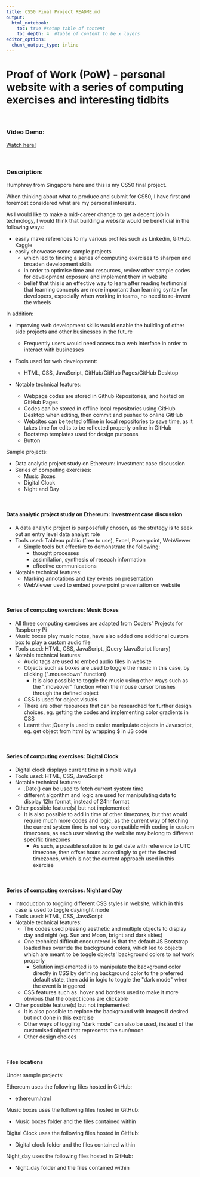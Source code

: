 ```yaml
---
title: CS50 Final Project README.md
output:
  html_notebook:
    toc: true #setup table of content
    toc_depth: 4  #table of content to be x layers
editor_options:
  chunk_output_type: inline
---
```


# Proof of Work (PoW) - personal website with a series of computing exercises and interesting tidbits

<br />

### Video Demo:
[Watch here!](https://www.youtube.com/watch?v=7qZsX3_R2d0&t=33s)

<br />

### Description:
Humphrey from Singapore here and this is my CS50 final project.

When thinking about what to produce and submit for CS50, I have first and foremost considered what are my personal interests.

As I would like to make a mid-career change to get a decent job in technology,
I would think that building a website would be beneficial in the following ways:

- easily make references to my various profiles such as Linkedin, GitHub, Kaggle
- easily showcase some sample projects
  - which led to finding a series of computing exercises to sharpen and broaden development skills
  - in order to optimise time and resources, review other sample codes for development exposure and implement them in website
  - belief that this is an effective way to learn after reading testimonial that learning concepts are more important than learning syntax for developers, especially when working in teams, no need to re-invent the wheels

In addition:

- Improving web development skills would enable the building of other side projects and other businesses in the future
  - Frequently users would need access to a web interface in order to interact with businesses

- Tools used for web development:
  - HTML, CSS, JavaScript, GitHub/GitHub Pages/GitHub Desktop

- Notable technical features:
  - Webpage codes are stored in Github Repositories, and hosted on GitHub Pages
  - Codes can be stored in offline local repositories using GitHub Desktop when editing, then commit and pushed to online GitHub
  - Websites can be tested offline in local repositories to save time, as it takes time for edits to be reflected properly online in GitHub
  - Bootstrap templates used for design purposes
  - Button


Sample projects:

- Data analytic project study on Ethereum: Investment case discussion
- Series of computing exercises:
  - Music Boxes
  - Digital Clock
  - Night and Day

<br />

#### Data analytic project study on Ethereum: Investment case discussion
- A data analytic project is purposefully chosen, as the strategy is to seek out an entry level data analyst role
- Tools used: Tableau public (free to use), Excel, Powerpoint, WebViewer
  - Simple tools but effective to demonstrate the following:
    - thought processes
    - assimilation, synthesis of reseach information
    - effective communications
- Notable technical features:
  - Marking annotations and key events on presentation
  - WebViewer used to embed powerpoint presentation on website

<br />

#### Series of computing exercises: Music Boxes
- All three computing exercises are adapted from Coders' Projects for Raspberry Pi
- Music boxes play music notes, have also added one additional custom box to play a custom audio file
- Tools used: HTML, CSS, JavaScript, jQuery (JavaScript library)
- Notable technical features:
  - Audio tags are used to embed audio files in website
  - Objects such as boxes are used to toggle the music in this case, by clicking (".mousedown" function)
    - It is also possible to toggle the music using other ways such as the ".moveover" function when the mouse cursor brushes through the defined object
  - CSS is used for object visuals
  - There are other resources that can be researched for further design choices, eg. getting the codes and implementing color gradients in CSS
  - Learnt that jQuery is used to easier manipulate objects in Javascript, eg. get object from html by wrapping $ in JS code

<br />

#### Series of computing exercises: Digital Clock
- Digital clock displays current time in simple ways
- Tools used: HTML, CSS, JavaScript
- Notable technical features:
  - .Date() can be used to fetch current system time
  - different algorithm and logic are used for manipulating data to display 12hr format, instead of 24hr format
- Other possible feature(s) but not implemented:
  - It is also possible to add in time of other timezones, but that would require much more codes and logic, as the current way of fetching the current system time is not very compatible with coding in custom timezones, as each user viewing the website may belong to different specific timezones
    - As such, a possible solution is to get date with reference to UTC timezone, then offset hours accordingly to get the desired timezones, which is not the current approach used in this exercise

<br />

#### Series of computing exercises: Night and Day
- Introduction to toggling different CSS styles in website, which in this case is used to toggle day/night mode
- Tools used: HTML, CSS, JavaScript
- Notable technical features:
  - The codes used pleasing aesthetic and multiple objects to display day and night (eg. Sun and Moon, bright and dark skies)
  - One technical difficult encountered is that the default JS Bootstrap loaded has override the background colors, which led to objects which are meant to be toggle objects' background colors to not work properly
    - Solution implemented is to manipulate the background color directly in CSS by defining background color to the preferred default state, then add in logic to toggle the "dark mode" when the event is triggered
  - CSS features such as .hover and borders used to make it more obvious that the object icons are clickable
- Other possible feature(s) but not implemented:
  - It is also possible to replace the background with images if desired but not done in this exercise
  - Other ways of toggling "dark mode" can also be used, instead of the customised object that represents the sun/moon
  - Other design choices

<br />

#### Files locations

Under sample projects:

Ethereum uses the following files hosted in GitHub:
- ethereum.html

Music boxes uses the following files hosted in GitHub:
- Music boxes folder and the files contained within

Digital Clock uses the following files hosted in GitHub:
- Digital clock folder and the files contained within

Night_day uses the following files hosted in GitHub:
- Night_day folder and the files contained within
